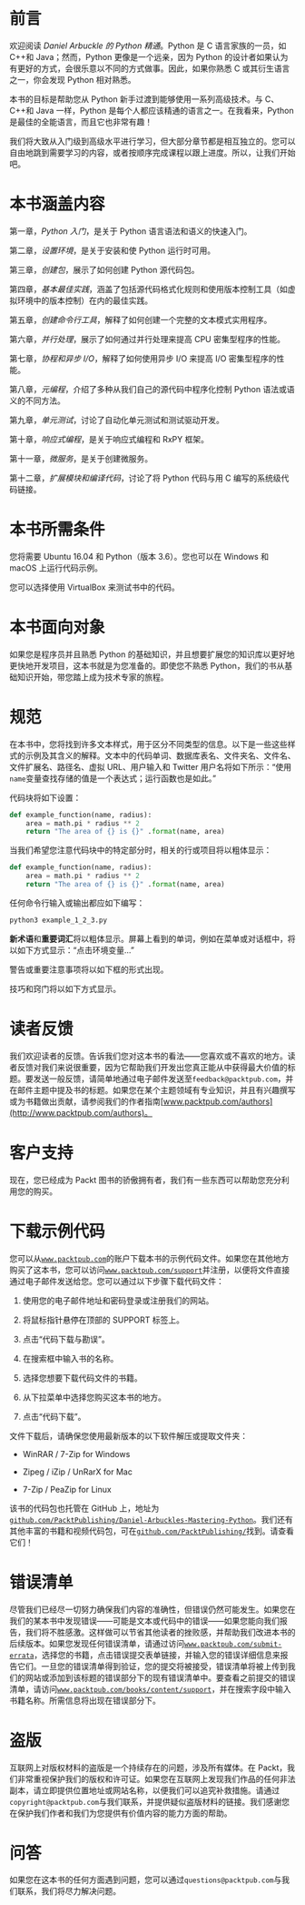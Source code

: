# 前言

欢迎阅读 *Daniel Arbuckle 的 Python 精通*。Python 是 C 语言家族的一员，如 C++和 Java；然而，Python 更像是一个远亲，因为 Python 的设计者如果认为有更好的方式，会很乐意以不同的方式做事。因此，如果你熟悉 C 或其衍生语言之一，你会发现 Python 相对熟悉。

本书的目标是帮助您从 Python 新手过渡到能够使用一系列高级技术。与 C、C++和 Java 一样，Python 是每个人都应该精通的语言之一。在我看来，Python 是最佳的全能语言，而且它也非常有趣！

我们将大致从入门级到高级水平进行学习，但大部分章节都是相互独立的。您可以自由地跳到需要学习的内容，或者按顺序完成课程以跟上进度。所以，让我们开始吧。

# 本书涵盖内容

第一章，*Python 入门*，是关于 Python 语言语法和语义的快速入门。

第二章，*设置环境*，是关于安装和使 Python 运行时可用。

第三章，*创建包*，展示了如何创建 Python 源代码包。

第四章，*基本最佳实践*，涵盖了包括源代码格式化规则和使用版本控制工具（如虚拟环境中的版本控制）在内的最佳实践。

第五章，*创建命令行工具*，解释了如何创建一个完整的文本模式实用程序。

第六章，*并行处理*，展示了如何通过并行处理来提高 CPU 密集型程序的性能。

第七章，*协程和异步 I/O*，解释了如何使用异步 I/O 来提高 I/O 密集型程序的性能。

第八章，*元编程*，介绍了多种从我们自己的源代码中程序化控制 Python 语法或语义的不同方法。

第九章，*单元测试*，讨论了自动化单元测试和测试驱动开发。

第十章，*响应式编程*，是关于响应式编程和 RxPY 框架。

第十一章，*微服务*，是关于创建微服务。

第十二章，*扩展模块和编译代码*，讨论了将 Python 代码与用 C 编写的系统级代码链接。

# 本书所需条件

您将需要 Ubuntu 16.04 和 Python（版本 3.6）。您也可以在 Windows 和 macOS 上运行代码示例。

您可以选择使用 VirtualBox 来测试书中的代码。

# 本书面向对象

如果您是程序员并且熟悉 Python 的基础知识，并且想要扩展您的知识库以更好地更快地开发项目，这本书就是为您准备的。即使您不熟悉 Python，我们的书从基础知识开始，带您踏上成为技术专家的旅程。

# 规范

在本书中，您将找到许多文本样式，用于区分不同类型的信息。以下是一些这些样式的示例及其含义的解释。文本中的代码单词、数据库表名、文件夹名、文件名、文件扩展名、路径名、虚拟 URL、用户输入和 Twitter 用户名将如下所示：“使用`name`变量查找存储的值是一个表达式；运行函数也是如此。”

代码块将如下设置：

```py
def example_function(name, radius):
    area = math.pi * radius ** 2
    return "The area of {} is {}" .format(name, area)

```

当我们希望您注意代码块中的特定部分时，相关的行或项目将以粗体显示：

```py
def example_function(name, radius):
    area = math.pi * radius ** 2
    return "The area of {} is {}" .format(name, area)

```

任何命令行输入或输出都应如下编写：

```py
python3 example_1_2_3.py

```

**新术语**和**重要词汇**将以粗体显示。屏幕上看到的单词，例如在菜单或对话框中，将以如下方式显示：“点击环境变量...”

警告或重要注意事项将以如下框的形式出现。

技巧和窍门将以如下方式显示。

# 读者反馈

我们欢迎读者的反馈。告诉我们您对这本书的看法——您喜欢或不喜欢的地方。读者反馈对我们来说很重要，因为它帮助我们开发出您真正能从中获得最大价值的标题。要发送一般反馈，请简单地通过电子邮件发送至`feedback@packtpub.com`，并在邮件主题中提及书的标题。如果您在某个主题领域有专业知识，并且有兴趣撰写或为书籍做出贡献，请参阅我们的作者指南[www.packtpub.com/authors](http://www.packtpub.com/authors)。

# 客户支持

现在，您已经成为 Packt 图书的骄傲拥有者，我们有一些东西可以帮助您充分利用您的购买。

# 下载示例代码

您可以从[`www.packtpub.com`](http://www.packtpub.com)的账户下载本书的示例代码文件。如果您在其他地方购买了这本书，您可以访问[`www.packtpub.com/support`](http://www.packtpub.com/support)并注册，以便将文件直接通过电子邮件发送给您。您可以通过以下步骤下载代码文件：

1.  使用您的电子邮件地址和密码登录或注册我们的网站。

1.  将鼠标指针悬停在顶部的 SUPPORT 标签上。

1.  点击“代码下载与勘误”。

1.  在搜索框中输入书的名称。

1.  选择您想要下载代码文件的书籍。

1.  从下拉菜单中选择您购买这本书的地方。

1.  点击“代码下载”。

文件下载后，请确保您使用最新版本的以下软件解压或提取文件夹：

+   WinRAR / 7-Zip for Windows

+   Zipeg / iZip / UnRarX for Mac

+   7-Zip / PeaZip for Linux

该书的代码包也托管在 GitHub 上，地址为[`github.com/PacktPublishing/Daniel-Arbuckles-Mastering-Python`](https://github.com/PacktPublishing/Daniel-Arbuckles-Mastering-Python)。我们还有其他丰富的书籍和视频代码包，可在[`github.com/PacktPublishing/`](https://github.com/PacktPublishing/)找到。请查看它们！

# 错误清单

尽管我们已经尽一切努力确保我们内容的准确性，但错误仍然可能发生。如果您在我们的某本书中发现错误——可能是文本或代码中的错误——如果您能向我们报告，我们将不胜感激。这样做可以节省其他读者的挫败感，并帮助我们改进本书的后续版本。如果您发现任何错误清单，请通过访问[`www.packtpub.com/submit-errata`](http://www.packtpub.com/submit-errata)，选择您的书籍，点击错误提交表单链接，并输入您的错误详细信息来报告它们。一旦您的错误清单得到验证，您的提交将被接受，错误清单将被上传到我们的网站或添加到该标题的错误部分下的现有错误清单中。要查看之前提交的错误清单，请访问[`www.packtpub.com/books/content/support`](https://www.packtpub.com/books/content/support)，并在搜索字段中输入书籍名称。所需信息将出现在错误部分下。

# 盗版

互联网上对版权材料的盗版是一个持续存在的问题，涉及所有媒体。在 Packt，我们非常重视保护我们的版权和许可证。如果您在互联网上发现我们作品的任何非法副本，请立即提供位置地址或网站名称，以便我们可以追究补救措施。请通过`copyright@packtpub.com`与我们联系，并提供疑似盗版材料的链接。我们感谢您在保护我们作者和我们为您提供有价值内容的能力方面的帮助。

# 问答

如果您在这本书的任何方面遇到问题，您可以通过`questions@packtpub.com`与我们联系，我们将尽力解决问题。
